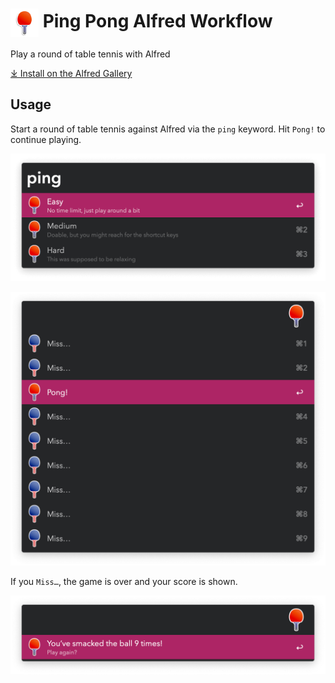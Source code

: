 # <img src='Workflow/icon.png' width='45' align='center' alt='icon'> Ping Pong Alfred Workflow

Play a round of table tennis with Alfred

[⤓ Install on the Alfred Gallery](https://alfred.app/workflows/vitor/ping-pong)

## Usage

Start a round of table tennis against Alfred via the `ping` keyword. Hit `Pong!` to continue playing.

![Difficulty modes](Workflow/images/about/difficulty.png)

![Game in progress](Workflow/images/about/progress.png)

If you `Miss…`, the game is over and your score is shown.

![Score after a game over](Workflow/images/about/score.png)
